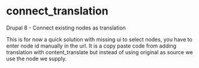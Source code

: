 # connect_translation

Drupal 8 - Connect existing nodes as translation

This is for now a quick  solution with missing ui to select nodes, you have to enter node id manually in the url.
It is a copy paste code from adding translation with content_translate but instead of using original as source we use the node we supply.

